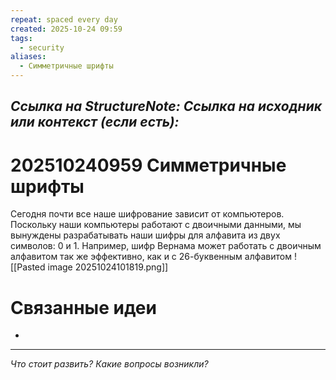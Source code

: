 ```yaml
---
repeat: spaced every day
created: 2025-10-24 09:59
tags:
  - security
aliases:
  - Симметричные шрифты
---
```

*Ссылка на StructureNote:*
*Ссылка на исходник или контекст (если есть):*
-

# 202510240959 Симметричные шрифты

Сегодня почти все наше шифрование зависит от компьютеров. Поскольку наши компьютеры работают с двоичными данными, мы вынуждены разрабатывать наши шифры для алфавита из двух символов: 0 и 1. Например, шифр Вернама может работать с двоичным алфавитом так же эффективно, как и с 26-буквенным алфавитом
![[Pasted image 20251024101819.png]]
# Связанные идеи

- 

---

*Что стоит развить? Какие вопросы возникли?*
